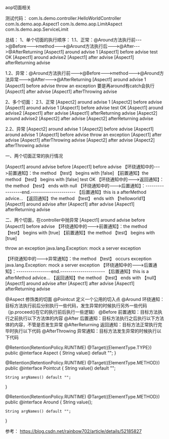 aop切面相关

测试代码：
com.ls.demo.controller.HelloWorldController
com.ls.demo.aop.Aspect1
com.ls.demo.aop.LimitAspect
com.ls.demo.aop.ServiceLimit

总结：
1、单个切面的执行顺序：
1.1、正常：@Around方法执行前--->@Before--->method--->@Around方法执行后--->@After--->@AfterReturning
[Aspect1] around advise 1
[Aspect1] before advise
test OK
[Aspect1] around advise2
[Aspect1] after advise
[Aspect1] afterReturning advise

1.2、异常：@Around方法执行前--->@Before--->method--->@Around方法异常--->@After--->@AfterReturning
[Aspect1] around advise 1
[Aspect1] before advise
throw an exception
要是再around有catch会执行
[Aspect1] after advise
[Aspect1] afterThrowing advise


2、多个切面：
2.1、正常
[Aspect2] around advise 1
[Aspect2] before advise
[Aspect1] around advise 1
[Aspect1] before advise
test OK
[Aspect1] around advise2
[Aspect1] after advise
[Aspect1] afterReturning advise
[Aspect2] around advise2
[Aspect2] after advise
[Aspect2] afterReturning advise


2.2、异常
[Aspect2] around advise 1
[Aspect2] before advise
[Aspect1] around advise 1
[Aspect1] before advise
throw an exception
[Aspect1] after advise
[Aspect1] afterThrowing advise
[Aspect2] after advise
[Aspect2] afterThrowing advise




一、两个切面正常的执行情况

[Aspect1] around advise before
[Aspect1] before advise
【环绕通知中的--->前置通知】：the method 【test】 begins with [false]
【前置通知】the method 【test】 begins with [false]
test OK
【环绕通知中的--->返回通知】：the method 【test】 ends with null
【环绕通知中的--->后置通知】：-----------------end.----------------------
【后置通知】this is a afterMethod advice...
【返回通知】the method 【test】 ends with 【helloworld1】
[Aspect1] around advise after
[Aspect1] after advise
[Aspect1] afterReturning advise



二、两个切面，在controller中抛异常
[Aspect1] around advise before
[Aspect1] before advise
【环绕通知中的--->前置通知】：the method 【test】 begins with [true]
【前置通知】the method 【test】 begins with [true]

throw an exception
java.lang.Exception: mock a server exception
	
【环绕通知中的--->异常通知】：the method 【test】 occurs exception java.lang.Exception: mock a server exception
【环绕通知中的--->后置通知】：-----------------end.----------------------
【后置通知】this is a afterMethod advice...
【返回通知】the method 【test】 ends with 【null】
[Aspect1] around advise after
[Aspect1] after advise
[Aspect1] afterReturning advise




@Aspect   修饰类的切面
@Pointcut  定义一个公用的切入点
@Around  环绕通知：目标方法执行前后分别执行一些代码，发生异常的时候执行另外一些代码（jp.proceed()在它的执行前后执行一些逻辑）
@Before  前置通知：目标方法执行之前执行以下方法体的内容
@After   后置通知：目标方法执行之后执行以下方法体的内容，不管是否发生异常
@AfterReturning  返回通知：目标方法正常执行完毕时执行以下代码
@AfterThrowing   异常通知：目标方法发生异常的时候执行以下代码




@Retention(RetentionPolicy.RUNTIME)
@Target({ElementType.TYPE})
public @interface Aspect {
    String value() default "";
}





@Retention(RetentionPolicy.RUNTIME)
@Target({ElementType.METHOD})
public @interface Pointcut {
    String value() default "";

    String argNames() default "";
}

@Retention(RetentionPolicy.RUNTIME)
@Target({ElementType.METHOD})
public @interface Around {
    String value();

    String argNames() default "";
}







参考：
https://blog.csdn.net/rainbow702/article/details/52185827